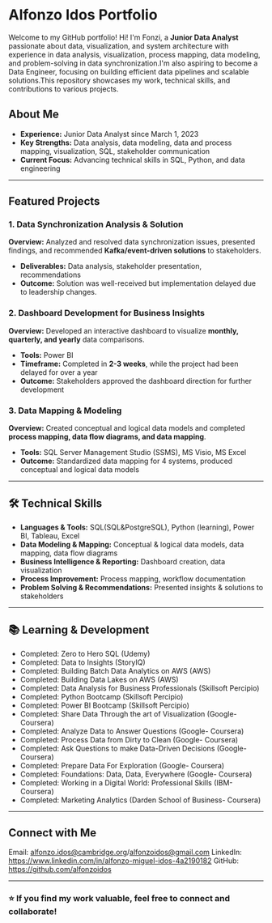 # Alfonzo Idos Portfolio
Welcome to my GitHub portfolio! 
Hi! I'm Fonzi, a **Junior Data Analyst** passionate about data, visualization, and system architecture with experience in data analysis, visualization, process mapping, data modeling, and problem-solving in data synchronization.I'm also aspiring to become a Data Engineer, focusing on building efficient data pipelines and scalable solutions.This repository showcases my work, technical skills, and contributions to various projects.

## About Me
- **Experience:** Junior Data Analyst since March 1, 2023
- **Key Strengths:** Data analysis, data modeling, data and process mapping, visualization, SQL, stakeholder communication
- **Current Focus:** Advancing technical skills in SQL, Python, and data engineering

---

## Featured Projects
###  1. Data Synchronization Analysis & Solution
**Overview:** Analyzed and resolved data synchronization issues, presented findings, and recommended **Kafka/event-driven solutions** to stakeholders.
- **Deliverables:** Data analysis, stakeholder presentation, recommendations
- **Outcome:** Solution was well-received but implementation delayed due to leadership changes.

###  2. Dashboard Development for Business Insights
**Overview:** Developed an interactive dashboard to visualize **monthly, quarterly, and yearly** data comparisons.
- **Tools:** Power BI 
- **Timeframe:** Completed in **2-3 weeks**, while the project had been delayed for over a year
- **Outcome:** Stakeholders approved the dashboard direction for further development

### 3. Data Mapping & Modeling
**Overview:** Created conceptual and logical data models and completed **process mapping, data flow diagrams, and data mapping**.
- **Tools:** SQL Server Management Studio (SSMS), MS Visio, MS Excel
- **Outcome:** Standardized data mapping for 4 systems, produced conceptual and logical data models 

---

## 🛠 Technical Skills
- **Languages & Tools:** SQL(SQL&PostgreSQL), Python (learning), Power BI, Tableau, Excel 
- **Data Modeling & Mapping:** Conceptual & logical data models, data mapping, data flow diagrams
- **Business Intelligence & Reporting:** Dashboard creation, data visualization
- **Process Improvement:** Process mapping, workflow documentation
- **Problem Solving & Recommendations:** Presented insights & solutions to stakeholders

---

## 📚 Learning & Development
- Completed: Zero to Hero SQL (Udemy)
- Completed: Data to Insights (StoryIQ)
- Completed: Building Batch Data Analytics on AWS (AWS)
- Completed: Building Data Lakes on AWS (AWS)
- Completed: Data Analysis for Business Professionals (Skillsoft Percipio)
- Completed: Python Bootcamp (Skillsoft Percipio)
- Completed: Power BI Bootcamp (Skillsoft Percipio)
- Completed: Share Data Through the art of Visualization (Google- Coursera)
- Completed: Analyze Data to Answer Questions (Google- Coursera)
- Completed: Process Data from Dirty to Clean (Google- Coursera)
- Completed: Ask Questions to make Data-Driven Decisions (Google- Coursera)
- Completed: Prepare Data For Exploration (Google- Coursera)
- Completed: Foundations: Data, Data, Everywhere (Google- Coursera)
- Completed: Working in a Digital World: Professional Skills (IBM- Coursera) 
- Completed: Marketing Analytics (Darden School of Business- Coursera)

---

## Connect with Me
Email: alfonzo.idos@cambridge.org/alfonzoidos@gmail.com
LinkedIn: https://www.linkedin.com/in/alfonzo-miguel-idos-4a2190182
GitHub: https://github.com/alfonzoidos

---

### ⭐ If you find my work valuable, feel free to connect and collaborate!
